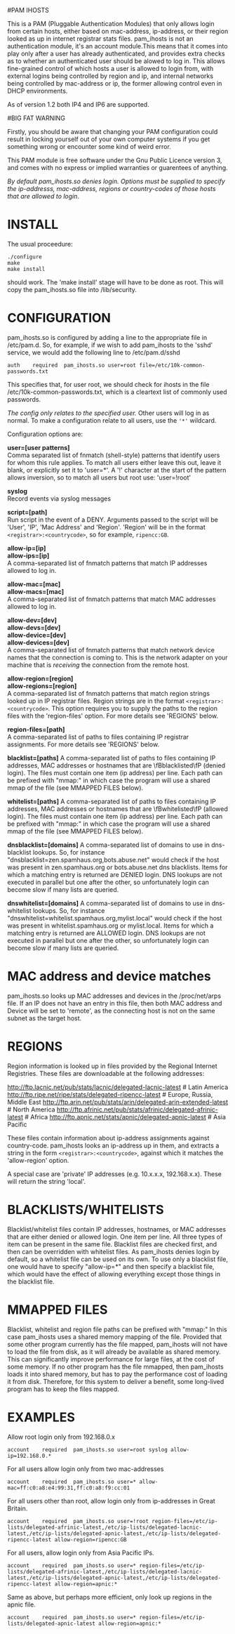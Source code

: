 #PAM IHOSTS

This is a PAM (Pluggable Authentication Modules) that only allows login from certain hosts, either based on mac-address, ip-address, or their region looked as up in internet registrar stats files. pam_ihosts is not an authentication module, it's an account module.This means that it comes into play only after a user has already authenticated, and provides extra checks as to whether an authenticated user should be alowed to log in. This allows fine-grained control of which hosts a user is allowed to login from, with external logins being controlled by region and ip, and internal networks being controlled by mac-address or ip, the former allowing control even in DHCP environments.

As of version 1.2 both IP4 and IP6 are supported.


#BIG FAT WARNING

Firstly, you should be aware that changing your PAM configuration could result in locking yourself out of your own computer systems if you get something wrong or encounter some kind of weird error. 

This PAM module is free software under the Gnu Public Licence version 3,  and comes with no express or implied warranties or guarentees of anything. 

*By default pam_ihosts.so denies login. Options must be supplied to specify the ip-addresss, mac-address, regions or country-codes of those hosts that are allowed to login*.


# INSTALL

The usual proceedure:

```
./configure
make
make install
```

should work. The 'make install' stage will have to be done as root. This will copy the pam_ihosts.so file into /lib/security.



# CONFIGURATION

pam_ihosts.so is configured by adding a line to the appropriate file in /etc/pam.d. So, for example, if we wish to add pam_ihosts to the 'sshd' service, we would add the following line to /etc/pam.d/sshd
```
auth    required  pam_ihosts.so user=root file=/etc/10k-common-passwords.txt
```
This specifies that, for user root, we should check for ihosts in the file /etc/10k-common-passwords.txt, which is a cleartext list of commonly used passwords.

*The config only relates to the specified user.* Other users will log in as normal. To make a configuration relate to all users, use the `'*'` wildcard.

Configuration options are:

**user=[user patterns]**  
Comma separated list of fnmatch (shell-style) patterns that identify users for whom this rule applies. To match all users either leave this out, leave it blank, or explicitly set it to 'user=\*'. A '!' character at the start of the pattern allows inversion, so to match all users but root use: 'user=!root'

**syslog**  
Record events via syslog messages

**script=[path]**  
Run script in the event of a DENY. Arguments passed to the script will be 'User', 'IP', 'Mac Address' and 'Region'. 'Region' will be in the format `<registrar>:<countrycode>`, so for example, `ripencc:GB`.

**allow-ip=[ip]**  
**allow-ips=[ip]**  
A comma-separated list of fnmatch patterns that match IP addresses allowed to log in.

**allow-mac=[mac]**  
**allow-macs=[mac]**  
A comma-separated list of fnmatch patterns that match MAC addresses allowed to log in.

**allow-dev=[dev]**  
**allow-devs=[dev]**  
**allow-device=[dev]**  
**allow-devices=[dev]**  
A comma-separated list of fnmatch patterns that match network device names that the connection is coming to. This is the network adapter on your machine that is *receiving* the connection from the remote host.

**allow-region=[region]**  
**allow-regions=[region]**  
A comma-separated list of fnmatch patterns that match region strings looked up in IP registrar files. Region strings are in the format `<registrar>:<countrycode>`. This option requires you to supply the paths to the region files with the 'region-files' option. For more details see 'REGIONS' below.

**region-files=[path]**  
A comma-separated list of paths to files containing IP registrar assignments. For more details see 'REGIONS' below.

**blacklist=[paths]**
A comma-separated list of paths to files containing IP addresses, MAC addresses or hostnames that are \fBblacklisted\fP (denied login). The files must contain one item (ip address) per line. Each path can be prefixed with "mmap:" in which case the program will use a shared mmap of the file (see MMAPPED FILES below).

**whitelist=[paths]**
A comma-separated list of paths to files containing IP addresses, MAC addresses or hostnames that are \fBwhitelisted\fP (allowed login). The files must contain one item (ip address) per line. Each path can be prefixed with "mmap:" in which case the program will use a shared mmap of the file (see MMAPPED FILES below).

**dnsblacklist=[domains]**
A comma-separated list of domains to use in dns-blacklist lookups. So, for instance "dnsblacklist=zen.spamhaus.org,bots.abuse.net" would check if the host was present in zen.spamhaus.org or bots.abuse.net dns blacklists. Items for which a matching entry is returned are DENIED login. DNS lookups are not executed in parallel but one after the other, so unfortunately login can become slow if many lists are queried.

**dnswhitelist=[domains]**
A comma-separated list of domains to use in dns-whitelist lookups. So, for instance "dnswhitelist=whitelist.spamhaus.org,mylist.local" would check if the host was present in whitelist.spamhaus.org or mylist.local. Items for which a matching entry is returned are ALLOWED login. DNS lookups are not executed in parallel but one after the other, so unfortunately login can become slow if many lists are queried.


# MAC address and device matches

pam_ihosts.so looks up MAC addresses and devices in the /proc/net/arps file. If an IP does not have an entry in this file, then both MAC address and Device will be set to 'remote', as the connecting host is not on the same subnet as the target host.


# REGIONS

Region information is looked up in files provided by the Regional Internet Registries. These files are downloadable at the following addresses:

http://ftp.lacnic.net/pub/stats/lacnic/delegated-lacnic-latest      # Latin America
http://ftp.ripe.net/ripe/stats/delegated-ripencc-latest             # Europe, Russia, Middle East
http://ftp.arin.net/pub/stats/arin/delegated-arin-extended-latest   # North America
http://ftp.afrinic.net/pub/stats/afrinic/delegated-afrinic-latest   # Africa
http://ftp.apnic.net/stats/apnic/delegated-apnic-latest             # Asia Pacific


These files contain information about ip-address assignments against country-code. pam_ihosts looks an ip-address up in them, and extracts a string in the form `<registrar>:<countrycode>`, against which it matches the 'allow-region' option. 

A special case are 'private' IP addresses (e.g. 10.x.x.x, 192.168.x.x). These will return the string 'local'.


# BLACKLISTS/WHITELISTS

Blacklist/whitelist files contain IP addresses, hostnames, or MAC addresses that are either denied or allowed login. One item per line. All three types of item can be present in the same file. Blacklist files are checked first, and then can be overridden with whitelist files. As pam_ihosts denies login by default, so a whitelist file can be used on its own. To use only a blacklist file, one would have to specify "allow-ip=\*" and then specify a blacklist file, which would have the effect of allowing everything except those things in the blacklist file.

# MMAPPED FILES

Blacklist, whitelist and region file paths can be prefixed with "mmap:" In this case pam_ihosts uses a shared memory mapping of the file. Provided that some other program currently has the file mapped, pam_ihosts will not have to load the file from disk, as it will already be available as shared memory. This can significantly improve performance for large files, at the cost of some memory. If no other program has the file mmapped, then pam_ihosts loads it into shared memory, but has to pay the performance cost of loading it from disk. Therefore, for this system to deliver a benefit, some long-lived program has to keep the files mapped.


# EXAMPLES

Allow root login only from 192.168.0.x
```
account    required  pam_ihosts.so user=root syslog allow-ip=192.168.0.*
```

For all users allow login only from two mac-addresses
```
account    required  pam_ihosts.so user=* allow-mac=ff:c0:a8:e4:99:31,ff:c0:a8:f9:cc:01 
```

For all users other than root, allow login only from ip-addresses in Great Britain.
```
account    required  pam_ihosts.so user=!root region-files=/etc/ip-lists/delegated-afrinic-latest,/etc/ip-lists/delegated-lacnic-latest,/etc/ip-lists/delegated-apnic-latest,/etc/ip-lists/delegated-ripencc-latest allow-region=ripencc:GB
```

For all users, allow login only from Asia Pacific IPs.
```
account    required  pam_ihosts.so user=* region-files=/etc/ip-lists/delegated-afrinic-latest,/etc/ip-lists/delegated-lacnic-latest,/etc/ip-lists/delegated-apnic-latest,/etc/ip-lists/delegated-ripencc-latest allow-region=apnic:*
```

Same as above, but perhaps more efficient, only look up regions in the apnic file.
```
account    required  pam_ihosts.so user=* region-files=/etc/ip-lists/delegated-apnic-latest allow-region=apnic:*
```


